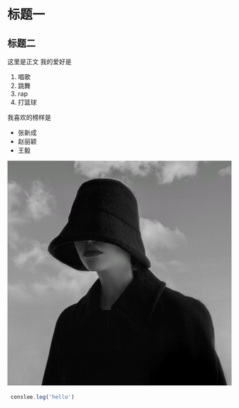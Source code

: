 # 标题一
## 标题二

这里是正文
我的爱好是
1. 唱歌
2. 跳舞
3. rap
4. 打篮球

我喜欢的榜样是
* 张新成
* 赵丽颖
* 王毅

 ![一张图片](1.jpg)

```JavaScript
 consloe.log('hello')
 ````
